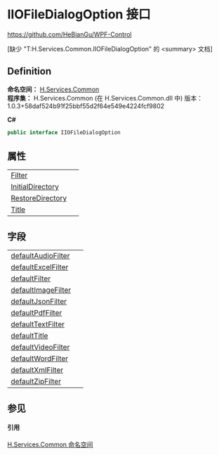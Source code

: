 # IIOFileDialogOption 接口
https://github.com/HeBianGu/WPF-Control

\[缺少 "T:H.Services.Common.IIOFileDialogOption" 的 &lt;summary&gt; 文档\]



## Definition
**命名空间：** <a href="b9cdd84f-6623-a51a-f53b-465103ced202">H.Services.Common</a>  
**程序集：** H.Services.Common (在 H.Services.Common.dll 中) 版本：1.0.3+58daf524b91f25bbf55d2f64e549e4224fcf9802

**C#**
``` C#
public interface IIOFileDialogOption
```



## 属性
<table>
<tr>
<td><a href="2bcbc935-3b63-07b0-f6ab-30fbbc0a7373">Filter</a></td>
<td> </td></tr>
<tr>
<td><a href="66229918-a205-b4f2-c830-057d07fd9782">InitialDirectory</a></td>
<td> </td></tr>
<tr>
<td><a href="afe1435d-81d3-3f0e-ba44-fcc5f7c66369">RestoreDirectory</a></td>
<td> </td></tr>
<tr>
<td><a href="29fd7488-b98d-f2b7-58b4-addd59cbea24">Title</a></td>
<td> </td></tr>
</table>

## 字段
<table>
<tr>
<td><a href="a4b6e79b-d850-68c6-d346-2ac1596bd9fd">defaultAudioFilter</a></td>
<td> </td></tr>
<tr>
<td><a href="6a0c347b-7c9c-6e4b-1c84-abe855cf3ab7">defaultExcelFilter</a></td>
<td> </td></tr>
<tr>
<td><a href="97b2b4ec-6875-2d6f-136b-8e79c42d01ac">defaultFilter</a></td>
<td> </td></tr>
<tr>
<td><a href="60f15b02-1895-fa3e-270c-a1fe2d8e3f53">defaultImageFilter</a></td>
<td> </td></tr>
<tr>
<td><a href="793cf5f8-f508-bcc7-2269-b38eb823db89">defaultJsonFilter</a></td>
<td> </td></tr>
<tr>
<td><a href="4ead410b-3275-729d-a1d1-c4bea558cd90">defaultPdfFilter</a></td>
<td> </td></tr>
<tr>
<td><a href="c0f97ac3-bd56-b6fd-ccef-8e84871cd246">defaultTextFilter</a></td>
<td> </td></tr>
<tr>
<td><a href="3993fc03-99a2-f26d-694c-b23f63f89751">defaultTitle</a></td>
<td> </td></tr>
<tr>
<td><a href="5eb0746c-8ece-e2c8-30b5-abfe33534da7">defaultVideoFilter</a></td>
<td> </td></tr>
<tr>
<td><a href="3fe3a2c0-d5f2-6fe4-565e-487b810609e4">defaultWordFilter</a></td>
<td> </td></tr>
<tr>
<td><a href="83281761-26bb-e532-9f8c-124cc0b93c75">defaultXmlFilter</a></td>
<td> </td></tr>
<tr>
<td><a href="e0254e3a-aae0-1b6c-b461-19bb7ea1d705">defaultZipFilter</a></td>
<td> </td></tr>
</table>

## 参见


#### 引用
<a href="b9cdd84f-6623-a51a-f53b-465103ced202">H.Services.Common 命名空间</a>  
